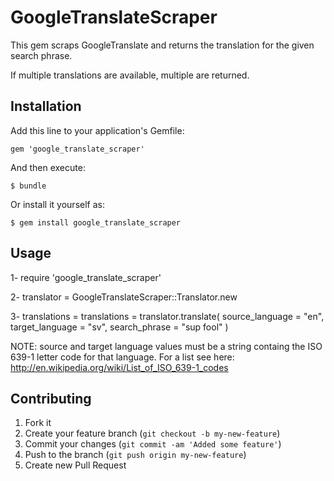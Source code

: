 # GoogleTranslateScraper

This gem scraps GoogleTranslate and returns the translation for the given search phrase.

If multiple translations are available, multiple are returned.

## Installation

Add this line to your application's Gemfile:

    gem 'google_translate_scraper'

And then execute:

    $ bundle

Or install it yourself as:

    $ gem install google_translate_scraper

## Usage

1- require 'google_translate_scraper'

2- translator = GoogleTranslateScraper::Translator.new

3- translations = translations = translator.translate( source_language  = "en", target_language = "sv", search_phrase = "sup fool" ) 

NOTE: source and target language values must be a string containg the ISO 639-1 letter code for that language. For a list see here: http://en.wikipedia.org/wiki/List_of_ISO_639-1_codes

## Contributing

1. Fork it
2. Create your feature branch (`git checkout -b my-new-feature`)
3. Commit your changes (`git commit -am 'Added some feature'`)
4. Push to the branch (`git push origin my-new-feature`)
5. Create new Pull Request

